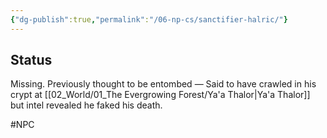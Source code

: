 ```yaml
---
{"dg-publish":true,"permalink":"/06-np-cs/sanctifier-halric/"}
---
```


## Status

Missing.
Previously thought to be entombed — Said to have crawled in his crypt at [[02_World/01_The Evergrowing Forest/Ya'a Thalor\|Ya'a Thalor]] but intel revealed he faked his death. 


#NPC 
